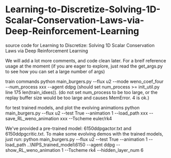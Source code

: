 # Learning-to-Discretize-Solving-1D-Scalar-Conservation-Laws-via-Deep-Reinforcement-Learning
source code for Learning to Discretize: Solving 1D Scalar Conservation Laws via Deep Reinforcement Learning

We will add a lot more comments, and code clean later.
For a breif reference usage at the moment (if you are eager to explore, just read the get_args.py to see how you can set a large number of args)

train commands
python main_burgers.py --flux u2 --mode weno_coef_four --num_process xxx --agent ddpg (should set num_process >= init_util.py line 175 len(train_idxes)). (do not set num_process to be too large, or the replay buffer size would be too large and causes MemError. 4 is ok.)

for test trained models, and plot the evolving animations
python main_burgers.py --flux u2 --test True --animation 1 --load_path xxx --save_RL_weno_animation xxx --Tscheme euler/rk4

We've provided a pre-trained model: 6150ddpgactor.txt and 6150ddpgcritic.txt. To make some evolving demos with the trained models, just run:
python main_burgers.py --flux u2 --test True --animation 1 --load_path ..\NIPS_trained_model\6150 --agent ddpg --show_RL_weno_animation 1 --Tscheme rk4 --hidden_layer_num 6

